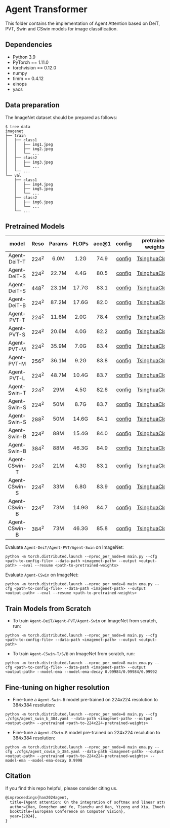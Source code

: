 # Agent Transformer

This folder contains the implementation of Agent Attention based on DeiT, PVT, Swin and CSwin models for image classification.

## Dependencies

- Python 3.9
- PyTorch == 1.11.0
- torchvision == 0.12.0
- numpy
- timm == 0.4.12
- einops
- yacs

## Data preparation

The ImageNet dataset should be prepared as follows:

```
$ tree data
imagenet
├── train
│   ├── class1
│   │   ├── img1.jpeg
│   │   ├── img2.jpeg
│   │   └── ...
│   ├── class2
│   │   ├── img3.jpeg
│   │   └── ...
│   └── ...
└── val
    ├── class1
    │   ├── img4.jpeg
    │   ├── img5.jpeg
    │   └── ...
    ├── class2
    │   ├── img6.jpeg
    │   └── ...
    └── ...
```

## Pretrained Models

| model  | Reso | Params | FLOPs | acc@1 | config | pretrained weights |
| :---: | :---: | :---: | :---: | :---: | :---: | :---: |
| Agent-DeiT-T | $224^2$ | 6.0M | 1.2G | 74.9 | [config](cfgs/agent_deit_t.yaml) | [TsinghuaCloud](https://cloud.tsinghua.edu.cn/f/57e0904221824ee7b7af/?dl=1) |
| Agent-DeiT-S | $224^2$ | 22.7M | 4.4G | 80.5 | [config](cfgs/agent_deit_s.yaml) | [TsinghuaCloud](https://cloud.tsinghua.edu.cn/f/fdd43304372541db8ea7/?dl=1) |
| Agent-DeiT-S | $448^2$ | 23.1M  | 17.7G | 83.1  | [config](cfgs/agent_deit_s_448.yaml) | [TsinghuaCloud](https://cloud.tsinghua.edu.cn/f/a228f86241c445f1969b/?dl=1) |
| Agent-DeiT-B | $224^2$ | 87.2M | 17.6G | 82.0 | [config](cfgs/agent_deit_b.yaml) | [TsinghuaCloud](https://cloud.tsinghua.edu.cn/f/5115f15fdd7e4ab58fbc/?dl=1) |
| Agent-PVT-T | $224^2$ | 11.6M | 2.0G | 78.4 | [config](cfgs/agent_pvt_t.yaml) | [TsinghuaCloud](https://cloud.tsinghua.edu.cn/f/13fdf0e0a7c5498c934f/?dl=1) |
| Agent-PVT-S | $224^2$ | 20.6M | 4.0G | 82.2 | [config](cfgs/agent_pvt_s.yaml) | [TsinghuaCloud](https://cloud.tsinghua.edu.cn/f/36b8be9a8863456685a3/?dl=1) |
| Agent-PVT-M | $224^2$ | 35.9M | 7.0G | 83.4 | [config](cfgs/agent_pvt_m.yaml) | [TsinghuaCloud](https://cloud.tsinghua.edu.cn/f/4d00ecacf18b45f9b88c/?dl=1) |
| Agent-PVT-M | $256^2$ | 36.1M | 9.2G | 83.8 | [config](cfgs/agent_pvt_m_256.yaml) | [TsinghuaCloud](https://cloud.tsinghua.edu.cn/f/654df734121643b19c52/?dl=1) |
| Agent-PVT-L | $224^2$ | 48.7M | 10.4G | 83.7 | [config](cfgs/agent_pvt_b.yaml) | [TsinghuaCloud](https://cloud.tsinghua.edu.cn/f/040cfe0cfbbe4762ad09/?dl=1) |
| Agent-Swin-T | $224^2$ | 29M | 4.5G | 82.6 | [config](cfgs/agent_swin_t.yaml) | [TsinghuaCloud](https://cloud.tsinghua.edu.cn/f/a2ddc1190c224f768a41/?dl=1) |
| Agent-Swin-S | $224^2$ | 50M | 8.7G | 83.7 | [config](cfgs/agent_swin_s.yaml) | [TsinghuaCloud](https://cloud.tsinghua.edu.cn/f/f607172c9fea4d6e99bb/?dl=1) |
| Agent-Swin-S | $288^2$ | 50M | 14.6G | 84.1 | [config](cfgs/agent_swin_s_288.yaml) | [TsinghuaCloud](https://cloud.tsinghua.edu.cn/f/09760394e93b4046a25e/?dl=1) |
| Agent-Swin-B | $224^2$ | 88M | 15.4G | 84.0 | [config](cfgs/agent_swin_b.yaml) | [TsinghuaCloud](https://cloud.tsinghua.edu.cn/f/4fcd2d0114bb490483c3/?dl=1) |
| Agent-Swin-B | $384^2$ | 88M | 46.3G | 84.9 | [config](cfgs/agent_swin_b_384.yaml) | [TsinghuaCloud](https://cloud.tsinghua.edu.cn/f/bb84ee9058954706a557/?dl=1) |
| Agent-CSwin-T | $224^2$ | 21M | 4.3G | 83.1 | [config](cfgs/agent_cswin_t.yaml) | [TsinghuaCloud](https://cloud.tsinghua.edu.cn/f/8c562a74441e46d5902b/?dl=1) |
| Agent-CSwin-S | $224^2$ | 33M | 6.8G | 83.9 | [config](cfgs/agent_cswin_s.yaml) | [TsinghuaCloud](https://cloud.tsinghua.edu.cn/f/30eb8af675bc4b7a8747/?dl=1) |
| Agent-CSwin-B | $224^2$ | 73M | 14.9G | 84.7 | [config](cfgs/agent_cswin_b.yaml) | [TsinghuaCloud](https://cloud.tsinghua.edu.cn/f/c8035b0839b2410c8c9f/?dl=1) |
| Agent-CSwin-B | $384^2$ | 73M | 46.3G | 85.8 | [config](cfgs/agent_cswin_b_384.yaml) | [TsinghuaCloud](https://cloud.tsinghua.edu.cn/f/1239be0df44b47719432/?dl=1) |

Evaluate `Agent-DeiT/Agent-PVT/Agent-Swin` on ImageNet:

```shell
python -m torch.distributed.launch --nproc_per_node=8 main.py --cfg <path-to-config-file> --data-path <imagenet-path> --output <output-path> --eval --resume <path-to-pretrained-weights>
```

Evaluate `Agent-CSwin` on ImageNet:

```shell
python -m torch.distributed.launch --nproc_per_node=8 main_ema.py --cfg <path-to-config-file> --data-path <imagenet-path> --output <output-path> --eval --resume <path-to-pretrained-weights>
```

## Train Models from Scratch

- To train `Agent-DeiT/Agent-PVT/Agent-Swin` on ImageNet from scratch, run:

```shell
python -m torch.distributed.launch --nproc_per_node=8 main.py --cfg <path-to-config-file> --data-path <imagenet-path> --output <output-path>
```

- To train `Agent-CSwin-T/S/B` on ImageNet from scratch, run:

```shell
python -m torch.distributed.launch --nproc_per_node=8 main_ema.py --cfg <path-to-config-file> --data-path <imagenet-path> --output <output-path> --model-ema --model-ema-decay 0.99984/0.99984/0.99992
```

## Fine-tuning on higher resolution

- Fine-tune a `Agent-Swin-B` model pre-trained on 224x224 resolution to 384x384 resolution:


```shell
python -m torch.distributed.launch --nproc_per_node=8 main.py --cfg ./cfgs/agent_swin_b_384.yaml --data-path <imagenet-path> --output <output-path> --pretrained <path-to-224x224-pretrained-weights>
```

- Fine-tune a `Agent-CSwin-B` model pre-trained on 224x224 resolution to 384x384 resolution:


```shell
python -m torch.distributed.launch --nproc_per_node=8 main_ema.py --cfg ./cfgs/agent_cswin_b_384.yaml --data-path <imagenet-path> --output <output-path> --pretrained <path-to-224x224-pretrained-weights> --model-ema --model-ema-decay 0.9998
```

## Citation

If you find this repo helpful, please consider citing us.

```latex
@inproceedings{han2024agent,
  title={Agent attention: On the integration of softmax and linear attention},
  author={Han, Dongchen and Ye, Tianzhu and Han, Yizeng and Xia, Zhuofan and Pan, Siyuan and Wan, Pengfei and Song, Shiji and Huang, Gao},
  booktitle={European Conference on Computer Vision},
  year={2024},
}
```

